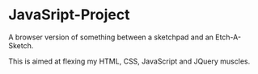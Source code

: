 # JavaSript-Project
A browser version of something between a sketchpad and an Etch-A-Sketch.

This is aimed at flexing my HTML, CSS, JavaScript and JQuery muscles.
